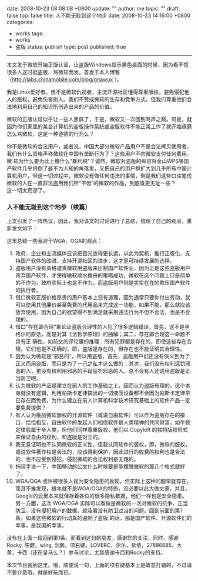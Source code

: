 date: 2008-10-23 08:08:08 +0800
update: ""
author: me
topic: ""
draft: false
top: false
title: 人不能无耻到这个地步
date: 2008-10-23 14:16:00 +0800
categories:
- works
tags:
- works
- 盗版
status: publish
type: post
published: true
---
<p>本文发于微软开始正版认证，让盗版Windows显示黑色桌面的时候，因为看不惯很多人这时挺盗版、骂微软而发。首发于本人博客（<a href="http://labs.chinamobile.com/blog/gnawux">http://labs.chinamobile.com/blog/gnawux</a> ）。</p>

<p>我是Linux爱好者，但不是微软仇视者，主流开源社区懂得尊重版权，避免侵犯他人的版权，避免伤害别人。我们不赞成微软的生存和竞争方式，但我们尊重他们合法地利用自己的知识所创造出来的产品的价值。</p>

<p>微软的正版认证似乎让一些人黑屏了，于是，微软又一次回到骂声之巅。可是，就因为你们家里的某台计算机的盗版操作系统或盗版软件不能正常工作了就开始琢磨怎么骂微软，这是一种道德的行为么？</p>

<p>你不是微软的合法用户，或者说，中国大部分微软产品用户不是合法拷贝使用者，我们有什么资格声称微软在中国有垄断行为了？这些用户不向微软支付任何费用，微 软为什么要为此上缴什么“暴利税”？诚然，微软对盗版的纵容将金山WPS等国产软件几乎挤倒了最不为人知的角落里，又把自己的用户群扩大到几乎所有中国计 算机用户，但这一切过程中，微软没有做任何违法的事情，倒是我们这些口诛笔伐微软的人在一直非法盗用我们所“不齿”的微软的作品，到底谁更无耻一些？   <br />这一切太荒谬了。</p>

<h3><a name="TOC-1"></a>人不能无耻到这个地步（续篇）</h3>

<p>上文引发了一阵热议，因此，我对该文的讨论进行了总结，梳理了自己的观点，重新发文如下：   </p>

<p>这里总结一些我对于WGA、OGA的观点：</p>

<ol>

<li> 政府、企业和主流媒体应该把目光放得更长远，以此为契机，推行正版化、支持国产软件的改进、支持开源社区的进步，这才是可持续发展的选择。</li>

<li>盗版用户没有资格谴责微软用盗版来压制国产软件业，因为正是这些盗版用户背弃国产软件，才使得微软顺水推舟的策略成功，微软在这个问题上只是简单的不作为，政府实际上也是不作为，而盗版用户则是实实在在的欺压国产软件的执行者。</li>

<li>借口微软正版价格昂贵的用户基本上没有道理，因为通常只要你付出劳动，就可以使用其他廉价甚至免费的代用品来完成这一功能，如果不能，那么就应该放弃使用，因为自己的欲望得不到满足就采用违法行为不但不合法，也是不合理的。</li>

<li>借口“存在即合理”来论证盗版合理性的人犯了很多逻辑错误，首先，这不是黑格尔的原话，而是对其《法哲学原理》的曲解；其二，存在即合理这一命题不具有正 确性，如前文的评论里的推理：所有犯罪都是存在的，即使这些存在合理，它们也是不正确的，即，盗版是存在的，但存在也不能证明其合理性。</li>

<li>因为认为微软是“邪恶的”，所以用盗版，首先，盗版用户们还没有侠义到为了正义而用盗版，而只是为了一己之私才这么做的；其次，我们没有权利惩罚邪恶的人，更没有权利用邪恶的手段惩罚邪恶的人。总不会有人还说用盗版是正当防卫吧。</li>

<li>认为微软的产品是建立在前人的工作基础之上，因而认为盗版有理的，这个本身就没有逻辑，利用帕斯卡定律搞出的一切液压设备都不会因为帕斯卡定律早已存在而免费，为什么建立在前人计算机科学技术研究基础上的软件产品一定要免费提供？</li>

<li>有人认为挑战微软霸权的开源软件（或说自由软件）可以作为盗版存在的接口，恰恰相反，自由软件的发起人们相信软件是人类精神的共同财富，如牛顿定律般属于全人类，但他们同样尊重版权，他们以 Copyleft 的独特版权形式来保证自由的权利，和盗版是对立的。</li>

<li>我无意证明也不认同微软的正义性，但我认同软件的版权，即，微软的版权，或说软件著作权是合法的，应该得到保护，因此进行的收费的权利也是合法的，也不应受到侵犯。侵犯微软的合法权利是无理的。</li>

<li>捎带手说一下，中国移动的公文什么时候要是能摆脱微软的那几个格式就好了。</li>

<li>WGA/OGA 或许被很多人视为安全隐患的表现，但实际上这种问题早就存在，而且不难发现，根本就不是WGA/OGA的特质，没必要以此大做文章，并且，Google的云里本来就保存着各位的很多隐私数据，他们一样也是安全隐患。另一方面，这次 WGA/OGA 实际可以看做是微软的一次对微软的抗争，正当防卫，没有侵犯用户的数据，就我看没有防卫过当的问题。回到前面的第1条，如果这些微软的行动真的遏制了盗版 的话，那是国产软件、开源软件们的幸事，是我国的幸事。</li>

</ol>

<p>没有在上面一段回到第1条，而看到这句的朋友，感谢您的关注，同时，感谢 Rocky, 陈健，wing, 剑鹏，项右键，LOVERC，尔乐，紫依，27886885，大黄，卡西（还在皇马么？）参与讨论，尤其感谢卡西和Rocky的支持。</p>

<p>本次节目就到这里。哦，顺便说一句，上面的项右键基本上是故意打错的，不过请不要介意哦，就是好玩而已。</p>
